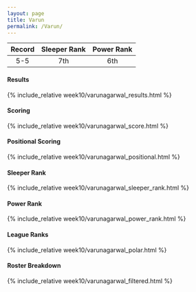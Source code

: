```yaml
---
layout: page
title: Varun
permalink: /Varun/
---
```


Record | Sleeper Rank | Power Rank               
:--: | :--: | :--:
5-5 | 7th | 6th   

#### Results
{% include_relative week10/varunagarwal_results.html %}

#### Scoring
{% include_relative week10/varunagarwal_score.html %}

#### Positional Scoring
{% include_relative week10/varunagarwal_positional.html %}

#### Sleeper Rank
{% include_relative week10/varunagarwal_sleeper_rank.html %}

#### Power Rank
{% include_relative week10/varunagarwal_power_rank.html %}

#### League Ranks
{% include_relative week10/varunagarwal_polar.html %}

#### Roster Breakdown
{% include_relative week10/varunagarwal_filtered.html %}
